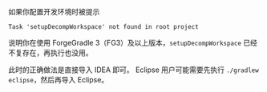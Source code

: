 如果你配置开发环境时被提示

```
Task 'setupDecompWorkspace' not found in root project
```

说明你在使用 ForgeGradle 3（FG3）及以上版本，`setupDecompWorkspace` 已经不复存在，再执行也没用。

此时的正确做法是直接导入 IDEA 即可。
Eclipse 用户可能需要先执行 `./gradlew eclipse`，然后再导入 Eclipse。